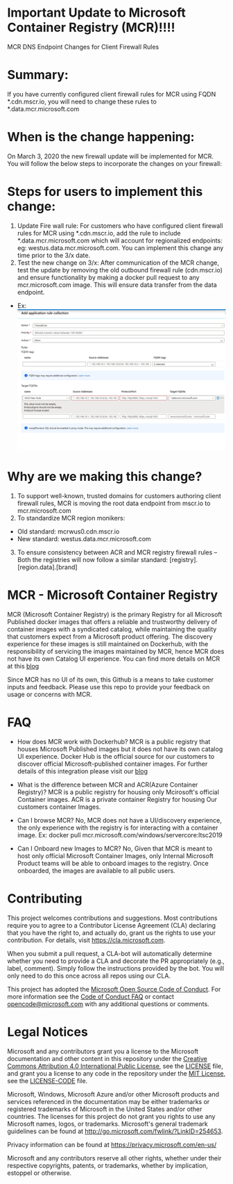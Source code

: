 # Important Update to Microsoft Container Registry (MCR)!!!! 
MCR DNS Endpoint Changes for Client Firewall Rules

# Summary: 
If you have currently configured client firewall rules for MCR using FQDN *.cdn.mscr.io, you will need to change these rules to *.data.mcr.microsoft.com

# When is the change happening:
On March 3, 2020 the new firewall update will be implemented for MCR. You will follow the below steps to incorporate the changes on your firewall:
# Steps for users to implement this change:
1.	Update Fire wall rule: For customers who have configured client firewall rules for MCR using *.cdn.mscr.io, add the rule to include *.data.mcr.microsoft.com which will account for regionalized endpoints: eg: westus.data.mcr.microsoft.com. You can implement this change any time prior to the 3/x date.
2.	Test the new change on 3/x: After communication of the MCR change, test the update by removing the old outbound firewall rule (cdn.mscr.io) and ensure functionality by making a docker pull request to any mcr.microsoft.com image. This will ensure data transfer from the data endpoint. 
* Ex:![image](./MCRDNSFirewallRule.PNG)

# Why are we making this change?
1.	To support well-known, trusted domains for customers authoring client firewall rules, MCR is moving the root data endpoint from mscr.io to mcr.microsoft.com
2.	To standardize MCR region monikers:
* Old standard: mcrwus0.cdn.mscr.io
* New standard: westus.data.mcr.microsoft.com
3.	To ensure consistency between ACR and MCR registry firewall rules – Both the registries will now follow a similar standard:
[registry].[region.data].[brand]




# MCR - Microsoft Container Registry
MCR (Microsoft Container Registry) is the primary Registry for all Microsoft Published docker images that offers a reliable and trustworthy delivery of container images with a syndicated catalog, while maintaining the quality that customers expect from a  Microsoft product offering. The discovery experience for these images is still maintained on Dockerhub, with the responsibility of servicing the images maintained by MCR, hence MCR does not have its own Catalog UI experience. You can find more details on MCR at this [blog](https://cloudblogs.microsoft.com/opensource/2019/01/17/improved-discovery-experience-microsoft-containers-docker-hub/)

Since MCR has no UI of its own, this Github is a means to take customer inputs and feedback. Please use this repo to provide your feedback on usage or concerns with MCR.

# FAQ
* How does MCR work with Dockerhub?  MCR is a public registry that houses Microsoft Published images but it does not have its own catalog UI experience. Docker Hub is the official source for our customers to discover official Microsoft-published container images. For further details of this integration please visit our [blog](https://cloudblogs.microsoft.com/opensource/2019/01/17/improved-discovery-experience-microsoft-containers-docker-hub/)

* What is the difference between MCR and ACR(Azure Container Registry)?  MCR is a public registry for housing only Mcirosoft's official Container images. ACR is a private container Registry for housing Our customers container Images.

* Can I browse MCR? No, MCR does not have a UI/discovery experience, the only experience with the registry is for interacting with a container image. Ex: docker pull mcr.microsoft.com/windows/servercore:ltsc2019

* Can I Onboard new Images to MCR? No, Given that MCR is meant to host only official Microsoft Container Images, only Internal Microsoft Product teams will be able to onboard images to the registry. Once onboarded, the images are available to all public users.

# Contributing
This project welcomes contributions and suggestions.  Most contributions require you to agree to a
Contributor License Agreement (CLA) declaring that you have the right to, and actually do, grant us
the rights to use your contribution. For details, visit https://cla.microsoft.com.

When you submit a pull request, a CLA-bot will automatically determine whether you need to provide
a CLA and decorate the PR appropriately (e.g., label, comment). Simply follow the instructions
provided by the bot. You will only need to do this once across all repos using our CLA.

This project has adopted the [Microsoft Open Source Code of Conduct](https://opensource.microsoft.com/codeofconduct/).
For more information see the [Code of Conduct FAQ](https://opensource.microsoft.com/codeofconduct/faq/) or
contact [opencode@microsoft.com](mailto:opencode@microsoft.com) with any additional questions or comments.

# Legal Notices

Microsoft and any contributors grant you a license to the Microsoft documentation and other content
in this repository under the [Creative Commons Attribution 4.0 International Public License](https://creativecommons.org/licenses/by/4.0/legalcode),
see the [LICENSE](LICENSE) file, and grant you a license to any code in the repository under the [MIT License](https://opensource.org/licenses/MIT), see the
[LICENSE-CODE](LICENSE-CODE) file.

Microsoft, Windows, Microsoft Azure and/or other Microsoft products and services referenced in the documentation
may be either trademarks or registered trademarks of Microsoft in the United States and/or other countries.
The licenses for this project do not grant you rights to use any Microsoft names, logos, or trademarks.
Microsoft's general trademark guidelines can be found at http://go.microsoft.com/fwlink/?LinkID=254653.

Privacy information can be found at https://privacy.microsoft.com/en-us/

Microsoft and any contributors reserve all other rights, whether under their respective copyrights, patents,
or trademarks, whether by implication, estoppel or otherwise.
